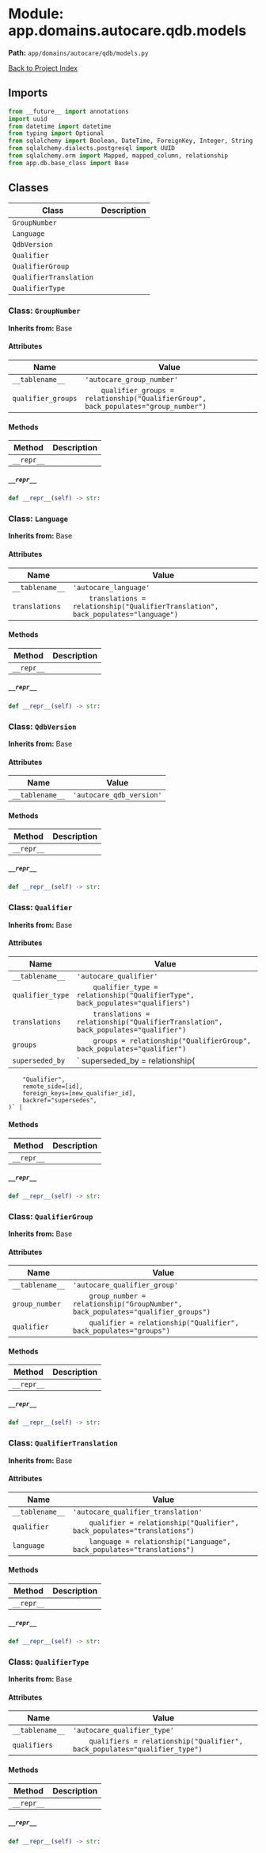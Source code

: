 # Module: app.domains.autocare.qdb.models

**Path:** `app/domains/autocare/qdb/models.py`

[Back to Project Index](../../../../../index.md)

## Imports
```python
from __future__ import annotations
import uuid
from datetime import datetime
from typing import Optional
from sqlalchemy import Boolean, DateTime, ForeignKey, Integer, String
from sqlalchemy.dialects.postgresql import UUID
from sqlalchemy.orm import Mapped, mapped_column, relationship
from app.db.base_class import Base
```

## Classes

| Class | Description |
| --- | --- |
| `GroupNumber` |  |
| `Language` |  |
| `QdbVersion` |  |
| `Qualifier` |  |
| `QualifierGroup` |  |
| `QualifierTranslation` |  |
| `QualifierType` |  |

### Class: `GroupNumber`
**Inherits from:** Base

#### Attributes

| Name | Value |
| --- | --- |
| `__tablename__` | `'autocare_group_number'` |
| `qualifier_groups` | `    qualifier_groups = relationship("QualifierGroup", back_populates="group_number")` |

#### Methods

| Method | Description |
| --- | --- |
| `__repr__` |  |

##### `__repr__`
```python
def __repr__(self) -> str:
```

### Class: `Language`
**Inherits from:** Base

#### Attributes

| Name | Value |
| --- | --- |
| `__tablename__` | `'autocare_language'` |
| `translations` | `    translations = relationship("QualifierTranslation", back_populates="language")` |

#### Methods

| Method | Description |
| --- | --- |
| `__repr__` |  |

##### `__repr__`
```python
def __repr__(self) -> str:
```

### Class: `QdbVersion`
**Inherits from:** Base

#### Attributes

| Name | Value |
| --- | --- |
| `__tablename__` | `'autocare_qdb_version'` |

#### Methods

| Method | Description |
| --- | --- |
| `__repr__` |  |

##### `__repr__`
```python
def __repr__(self) -> str:
```

### Class: `Qualifier`
**Inherits from:** Base

#### Attributes

| Name | Value |
| --- | --- |
| `__tablename__` | `'autocare_qualifier'` |
| `qualifier_type` | `    qualifier_type = relationship("QualifierType", back_populates="qualifiers")` |
| `translations` | `    translations = relationship("QualifierTranslation", back_populates="qualifier")` |
| `groups` | `    groups = relationship("QualifierGroup", back_populates="qualifier")` |
| `superseded_by` | `    superseded_by = relationship(
        "Qualifier",
        remote_side=[id],
        foreign_keys=[new_qualifier_id],
        backref="supersedes",
    )` |

#### Methods

| Method | Description |
| --- | --- |
| `__repr__` |  |

##### `__repr__`
```python
def __repr__(self) -> str:
```

### Class: `QualifierGroup`
**Inherits from:** Base

#### Attributes

| Name | Value |
| --- | --- |
| `__tablename__` | `'autocare_qualifier_group'` |
| `group_number` | `    group_number = relationship("GroupNumber", back_populates="qualifier_groups")` |
| `qualifier` | `    qualifier = relationship("Qualifier", back_populates="groups")` |

#### Methods

| Method | Description |
| --- | --- |
| `__repr__` |  |

##### `__repr__`
```python
def __repr__(self) -> str:
```

### Class: `QualifierTranslation`
**Inherits from:** Base

#### Attributes

| Name | Value |
| --- | --- |
| `__tablename__` | `'autocare_qualifier_translation'` |
| `qualifier` | `    qualifier = relationship("Qualifier", back_populates="translations")` |
| `language` | `    language = relationship("Language", back_populates="translations")` |

#### Methods

| Method | Description |
| --- | --- |
| `__repr__` |  |

##### `__repr__`
```python
def __repr__(self) -> str:
```

### Class: `QualifierType`
**Inherits from:** Base

#### Attributes

| Name | Value |
| --- | --- |
| `__tablename__` | `'autocare_qualifier_type'` |
| `qualifiers` | `    qualifiers = relationship("Qualifier", back_populates="qualifier_type")` |

#### Methods

| Method | Description |
| --- | --- |
| `__repr__` |  |

##### `__repr__`
```python
def __repr__(self) -> str:
```
